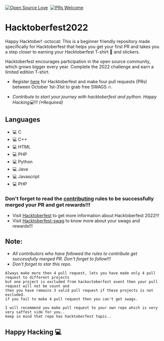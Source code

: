 
[![Open Source Love](https://badges.frapsoft.com/os/v1/open-source.svg?v=102)](https://hacktoberfest.com)&nbsp;
[![PRs Welcome](https://img.shields.io/badge/PRs-welcome-brightgreen.svg?style=flat-square)](https://github.com/king04aman/hacktoberfest2022/blob/main/CONTRIBUTING.md)&nbsp;

# Hacktoberfest2022
Happy Hacktober! :octocat: This is a beginner friendly repository made specifically for Hacktoberfest that helps you get your first PR and takes you a step closer to earning your Hacktoberfest T-shirt 👕 and stickers.

Hacktoberfest encourages participation in the open source community, which grows bigger every year. Complete the 2022 challenge and earn a limited edition T-shirt.

- Register [here](https://hacktoberfest.com/) for Hacktoberfest and make four pull requests (PRs) between October 1st-31st to grab free SWAGS 🔥.

 - _Contribute to start your journey with hacktoberfest and python. Happy Hacking💻!!! (*Required)_

## Languages

 - 💻 C
 - 💻 C++
 - 💻 HTML
 - 💻 PHP
 - 💻 Python
 - 💻 Java
 - 💻 Javascript
 - 💻 PHP

### Don't forget to read the [contributing](CONTRIBUTING.md) rules to be successfully merged your PR and get rewards!!!
 - Visit <a href="hacktoberfest.com" target="_blank">Hacktoberfest</a> to get more information about Hacktoberfest 2022!!!
 - Visit <a href="https://hacktoberfest-swag.com" target="_blank">Hacktoberfest-swag</a> to know more about your swags and rewards!!!

## Note:
 -  _All contributors who have followed the rules to contribute get successfully merged PR. Don't forget to follow_!!!
 - _Don't forget to star this repo_.
```
Always make more then 4 pull request, lets you have made only 4 pull request to different projects
but one project is excluded from hackoctoberfest event then your pull request will not be count and 
then you have remains 3 valid pull request if these projects is not excluded.
if you fail to make 4 pull request then you can't get swags.

I will recommend you make pull request to your own repo which is very very saffest side for you..
keep in mind that repo has hacktoberfest topic..
```

## Happy Hacking 💻
